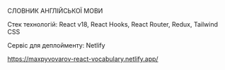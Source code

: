 СЛОВНИК АНГЛІЙСЬКОЇ МОВИ

Стек технологій: React v18, React Hooks, React Router, Redux, Tailwind CSS

Сервіс для деплойменту: Netlify

https://maxpyvovarov-react-vocabulary.netlify.app/
